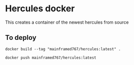 # Hercules docker

This creates a container of the newest hercules from source

## To deploy

`docker build --tag "mainframed767/hercules:latest" .`


`docker push mainframed767/hercules:latest`



